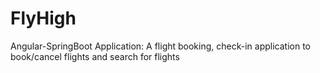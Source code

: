 # FlyHigh
Angular-SpringBoot Application: A flight booking, check-in application to book/cancel flights and search for flights
